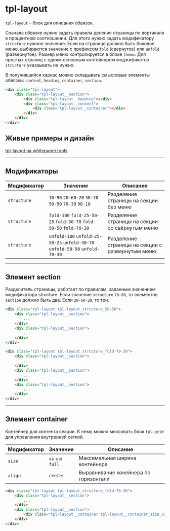 # tpl-layout

`tpl-layout` – блок для описания обвязок.

Сначала обвязке нужно задать правила деления страницы по вертикали в процентном соотношении. Для этого нужно задать модификатору `structure` нужное значение. Если на странице должно быть боковое меню, выбираются значение с префиксом `fold` (свернутое) или `unfold` (развернутое). Размер меню контролируется в блоке `theme`. Для простых страниц с одним основным контейнером моджификатор `structure` указаывать не нужно.

В получившийся каркас можно складывать смысловые элементы обвязки: `content`, `heading`, `container`, `section`.

```html
<div class="tpl-layout">
    <div class="tpl-layout__section">
        <div class="tpl-layout__heading"></div>
        <div class="tpl-layout__content">
            <div class="tpl-layout__container"></div>
        </div>
    </div>
</div>
```


## Живые примеры и дизайн

[tpl-layout на whitepaper.tools](http://whitepaper.tools/doc.html#/layout-outer)

___


## Модификаторы

Модификатор | Значение                                                                  | Описание
----------- | ------------------------------------------------------------------------- | --------------------------------------
`structure` | `10-90` `20-60-20` `30-70` `50-50` `70-30` `90-10`                          | Разделение страницы на секции без меню
`structure` | `fold-100` `fold-25-50-25` `fold-30-70` `fold-50-50` `fold-70-30`           | Разделение страницы на секции со свёрнутым меню
`structure` | `unfold-100` `unfold-25-50-25` `unfold-30-70` `unfold-50-50` `unfold-70-30` | Разделение страницы на секции с развернутым меню

___


## Элемент section

Разделитель страницы, работает по правилам, заданным значением модификатора structure.
Если значение `structure` `10-90`, то элементов `section` должно быть два. Если `20-60-20`, то три.

```html
<div class="tpl-layout tpl-layout_structure_50-50">
    <div class="tpl-layout__section">
        ...
    </div>
    <div class="tpl-layout__section">
        ...
    </div>
</div>
```

```html
<div class="tpl-layout tpl-layout_structure_fold-70-30">
    <div class="tpl-layout__section">
        ...
    </div>
    <div class="tpl-layout__section">
        ...
    </div>
    <div class="tpl-layout__section">
        ...
    </div>
</div>
```

___


## Элемент container

Контейнер для контента секции. К нему можно миксовать блок  `tpl-grid` для управления внутренней сеткой.

Модификатор | Значение          | Описание
----------- | ----------------- | -------------------------------------
`size`        | `xs` `s` `m` `full` | Максимальная ширина контейнера
`align`       | `center`            | Выравнивание конейнера по горизонтали

```html
<div class="tpl-layout tpl-layout_structure_fold-70-30">
    <div class="tpl-layout__section">
        ...
    </div>
    <div class="tpl-layout__section">
        <div class="tpl-layout__container tpl-layout__container_size_xs">Контейнер</div>
    </div>
</div>
```
